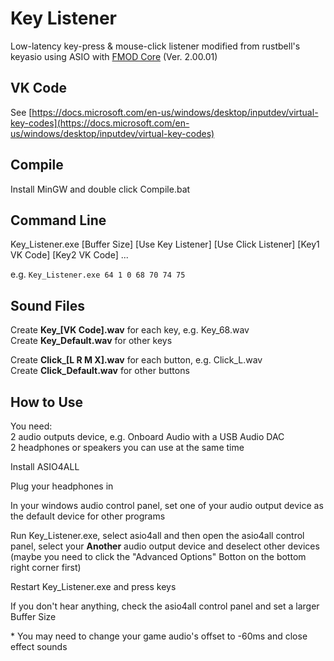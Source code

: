 # Key Listener  

Low-latency key-press & mouse-click listener modified from rustbell's keyasio using ASIO with [FMOD Core](https://www.fmod.com) \(Ver. 2.00.01\)  

## VK Code  
See [https://docs.microsoft.com/en-us/windows/desktop/inputdev/virtual-key-codes](https://docs.microsoft.com/en-us/windows/desktop/inputdev/virtual-key-codes)

## Compile  
Install MinGW and double click Compile.bat  

## Command Line  
Key_Listener.exe \[Buffer Size\] \[Use Key Listener\] \[Use Click Listener\] \[Key1 VK Code\] \[Key2 VK Code\] ...  

e.g. `Key_Listener.exe 64 1 0 68 70 74 75`

## Sound Files  
Create **Key\_[VK Code].wav** for each key, e.g. Key\_68.wav  
Create **Key\_Default.wav** for other keys  

Create **Click\_[L R M X].wav** for each button, e.g. Click\_L.wav  
Create **Click\_Default.wav** for other buttons  

## How to Use  
You need:   
​	2 audio outputs device, e.g. Onboard Audio with a USB Audio DAC  
​	2 headphones or speakers you can use at the same time  

Install ASIO4ALL   

Plug your headphones in  

In your windows audio control panel, set one of your audio output device as the default device for other programs  

Run Key_Listener.exe, select asio4all and then open the asio4all control panel, select your **Another** audio output device and deselect other devices (maybe you need to click the "Advanced Options" Botton on the bottom right corner first)  

Restart Key_Listener.exe and press keys  

If you don't hear anything, check the asio4all control panel and set a larger Buffer Size  

\* You may need to change your game audio's offset to -60ms and close effect sounds